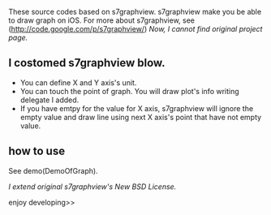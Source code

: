 These source codes based on s7graphview.
s7graphview make you be able to draw graph on iOS.
For more about s7graphview, see (http://code.google.com/p/s7graphview/)
*Now, I cannot find original project page.*

## I costomed s7graphview blow.

+ You can define X and Y axis's unit.
+ You can touch the point of graph. You will draw plot's info writing delegate I added.
+ If you have emtpy for the value for X axis, s7graphview will ignore the empty value and
   draw line using next X axis's point that have not empty value.

## how to use
  See demo(DemoOfGraph).

*I extend original s7graphview's New BSD License.*

enjoy developing>>
